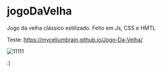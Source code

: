 # jogoDaVelha
Jogo da velha clássico estilizado. Feito em Js, CSS e HMTL

Teste: https://myceliumbrain.github.io/Jogo-Da-Velha/

![11111](https://user-images.githubusercontent.com/92963709/149200076-d28d0dac-75bb-4e95-ac29-5f9f7848ac03.PNG)

:)
